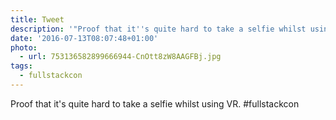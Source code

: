 ```yaml
---
title: Tweet
description: '"Proof that it''s quite hard to take a selfie whilst using VR. #fullstackcon "'
date: '2016-07-13T08:07:48+01:00'
photo:
  - url: 753136582899666944-CnOtt8zW8AAGFBj.jpg
tags:
  - fullstackcon
---
```

Proof that it's quite hard to take a selfie whilst using VR. #fullstackcon 
